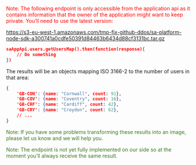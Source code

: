 <span style="color: #ff0000;">Note: The following endpoint is only accessible from the application api as it contains information that the owner of the application might want to keep private. You’ll need to use the latest version:</span>

https://s3-eu-west-1.amazonaws.com/tmp-fix-github-ddos/sa-platform-node-sdk-a300741a0cdfe50391d84463b6434d88cf3131bc.tar.gz

```json
saAppApi.users.getUsersMap().then(function(response){
    // Do something
})
```

The results will be an objects mapping ISO 3166-2 to the number of users in that area:

```json
{
    'GB-CON': {name: "Cornwall", count: 91},
    'GB-COV': {name: "Coventry", count: 16},
    'GB-CRF': {name: "Cardiff", count: 42},
    'GB-CRY': {name: "Croydon", count: 62},
    // ...
}
```

<span style="color: #38761d;">Note: If you have some problems transforming these results into an image, please let us know and we will help you.</span>

<span style="color: #38761d;">Note: The endpoint is not yet fully implemented on our side so at the moment you’ll always receive the same result.</span>
